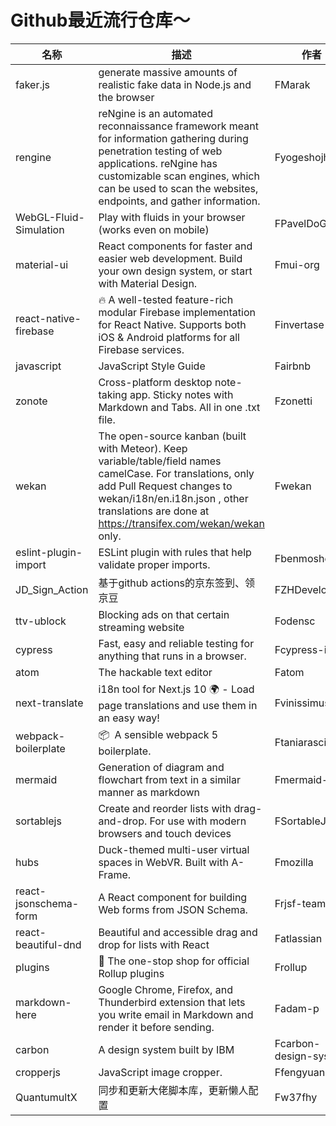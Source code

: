 # Github最近流行仓库～

| 名称  | 描述  | 作者  | star量 | 地址  |
| --- | --- | --- | ----- | --- |
| faker.js | generate massive amounts of realistic fake data in Node.js and the browser | FMarak | 27,046 | https://github.com/Marak/faker.js
rengine | reNgine is an automated reconnaissance framework meant for information gathering during penetration testing of web applications. reNgine has customizable scan engines, which can be used to scan the websites, endpoints, and gather information. | Fyogeshojha | 1,963 | https://github.com/yogeshojha/rengine
WebGL-Fluid-Simulation | Play with fluids in your browser (works even on mobile) | FPavelDoGreat | 9,915 | https://github.com/PavelDoGreat/WebGL-Fluid-Simulation
material-ui | React components for faster and easier web development. Build your own design system, or start with Material Design. | Fmui-org | 62,375 | https://github.com/mui-org/material-ui
react-native-firebase | 🔥 A well-tested feature-rich modular Firebase implementation for React Native. Supports both iOS & Android platforms for all Firebase services. | Finvertase | 8,484 | https://github.com/invertase/react-native-firebase
javascript | JavaScript Style Guide | Fairbnb | 101,363 | https://github.com/airbnb/javascript
zonote | Cross-platform desktop note-taking app. Sticky notes with Markdown and Tabs. All in one .txt file. | Fzonetti | 199 | https://github.com/zonetti/zonote
wekan | The open-source kanban (built with Meteor). Keep variable/table/field names camelCase. For translations, only add Pull Request changes to wekan/i18n/en.i18n.json , other translations are done at https://transifex.com/wekan/wekan only. | Fwekan | 16,790 | https://github.com/wekan/wekan
eslint-plugin-import | ESLint plugin with rules that help validate proper imports. | Fbenmosher | 2,867 | https://github.com/benmosher/eslint-plugin-import
JD_Sign_Action | 基于github actions的京东签到、领京豆 | FZHDeveloper | 274 | https://github.com/ZHDeveloper/JD_Sign_Action
ttv-ublock | Blocking ads on that certain streaming website | Fodensc | 293 | https://github.com/odensc/ttv-ublock
cypress | Fast, easy and reliable testing for anything that runs in a browser. | Fcypress-io | 24,435 | https://github.com/cypress-io/cypress
atom | The hackable text editor | Fatom | 53,557 | https://github.com/atom/atom
next-translate | i18n tool for Next.js 10 🌍 - Load page translations and use them in an easy way! | Fvinissimus | 488 | https://github.com/vinissimus/next-translate
webpack-boilerplate | 📦 ‎ A sensible webpack 5 boilerplate. | Ftaniarascia | 1,031 | https://github.com/taniarascia/webpack-boilerplate
mermaid | Generation of diagram and flowchart from text in a similar manner as markdown | Fmermaid-js | 32,715 | https://github.com/mermaid-js/mermaid
sortablejs | Create and reorder lists with drag-and-drop. For use with modern browsers and touch devices | FSortableJS | 21,292 | https://github.com/SortableJS/sortablejs
hubs | Duck-themed multi-user virtual spaces in WebVR. Built with A-Frame. | Fmozilla | 898 | https://github.com/mozilla/hubs
react-jsonschema-form | A React component for building Web forms from JSON Schema. | Frjsf-team | 9,201 | https://github.com/rjsf-team/react-jsonschema-form
react-beautiful-dnd | Beautiful and accessible drag and drop for lists with React | Fatlassian | 21,342 | https://github.com/atlassian/react-beautiful-dnd
plugins | 🍣 The one-stop shop for official Rollup plugins | Frollup | 1,264 | https://github.com/rollup/plugins
markdown-here | Google Chrome, Firefox, and Thunderbird extension that lets you write email in Markdown and render it before sending. | Fadam-p | 48,930 | https://github.com/adam-p/markdown-here
carbon | A design system built by IBM | Fcarbon-design-system | 3,641 | https://github.com/carbon-design-system/carbon
cropperjs | JavaScript image cropper. | Ffengyuanchen | 8,447 | https://github.com/fengyuanchen/cropperjs
QuantumultX | 同步和更新大佬脚本库，更新懒人配置 | Fw37fhy | 309 | https://github.com/w37fhy/QuantumultX |
